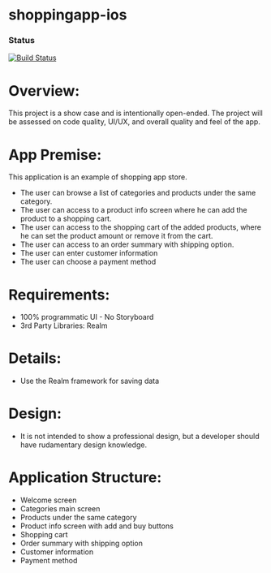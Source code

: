  #  shoppingapp-ios
 
 ### Status
 [![Build Status](https://travis-ci.com/ChristianSlanzi/ShoppingApp.svg?branch=main)](https://travis-ci.com/ChristianSlanzi/ShoppingApp)

#  Overview:

 This project is a show case and is intentionally open-ended. The project will be assessed on code quality, UI/UX, and overall quality and feel of the app.

# App Premise:

This application is an example of shopping app store.

- The user can browse a list of categories and products under the same category.
- The user can access to a product info screen where he can add the product to a shopping cart.
- The user can access to the shopping cart of the added products, where he can set the product amount or remove it from the cart.
- The user can access to an order summary with shipping option.
- The user can enter customer information
- The user can choose a payment method

# Requirements:

- 100% programmatic UI - No Storyboard
- 3rd Party Libraries: Realm

# Details:

- Use the Realm framework for saving data

# Design:

- It is not intended to show a professional design, but a developer should have rudamentary design knowledge.

# Application Structure:

* Welcome screen
* Categories main screen
* Products under the same category
* Product info screen with add and buy buttons
* Shopping cart 
* Order summary with shipping option
* Customer information
* Payment method
